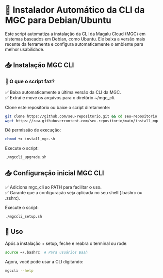 # 🚀 Instalador Automático da CLI da MGC para Debian/Ubuntu 

Este script automatiza a instalação da CLI da Magalu Cloud (MGC) em sistemas baseados em Debian, como Ubuntu. Ele baixa a versão mais recente da ferramenta e configura automaticamente o ambiente para melhor usabilidade.

## 📥 Instalação MGC CLI

### 🔧 O que o script faz? <br>
✅ Baixa automaticamente a última versão da CLI da MGC.<br>
✅ Extrai e move os arquivos para o diretório ~/mgc_cli.<br>

Clone este repositório ou baixe o script diretamente:

```bash
git clone https://github.com/seu-repositorio.git && cd seu-repositorio
wget https://raw.githubusercontent.com/seu-repositorio/main/install_mgc.sh -O install_mgc.sh
```

Dê permissão de execução:

```bash
chmod +x install_mgc.sh
```

Execute o script:
```bash
./mgccli_upgrade.sh
```
## 📥 Configuração inicial MGC CLI

✅ Adiciona mgc_cli ao PATH para facilitar o uso.<br>
✅ Garante que a configuração seja aplicada no seu shell (.bashrc ou .zshrc).<br>

Execute o script:
```bash
./mgccli_setup.sh
```

## 🎯 Uso
Após a instalação + setup, feche e reabra o terminal ou rode:

```bash
source ~/.bashrc  # Para usuários Bash  
```
Agora, você pode usar a CLI digitando:

```bash
mgccli --help
```